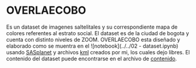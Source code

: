 # OVERLAECOBO

Es un dataset de imagenes saltelitales y su correspondiente mapa de colores referentes al estrato social. El dataset es de la ciudad de bogota y cuenta con distinto niveles de ZOOM. OVERLAECOBO esta diseñado y elaborado como se muentra en el ![notebook](../../02 - dataset.ipynb) usando [SASplanet](https://bitbucket.org/sas_team/sas.planet.bin/downloads/) y archivos [kml](https://drive.google.com/open?id=15VnvN6ZRTbsqqd9kl3ukNWBj3oqADsy0) creados por mi, los cuales dejo libres. El contenido del dataset puede encontrarse en el archivo de [contenido](./OVERLAECOBO/content.csv). 
